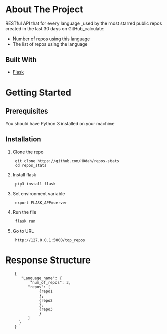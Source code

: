 # About The Project

RESTful API that for every language _used by the most starred public repos created in the last 30 days on GitHub_calculate:
- Number of repos using this language
- The list of repos using the language

## Built With

- [Flask](https://flask.palletsprojects.com/en/1.1.x/)

# Getting Started

## Prerequisites
You should have Python 3 installed on your machine



## Installation
1. Clone the repo

        git clone https://github.com/H0dah/repos-stats
        cd repos_stats
2. Install flask 

        pip3 install flask
3. Set environment variable


        export FLASK_APP=server
4. Run the file

        flask run
5. Go to URL

        http://127.0.0.1:5000/top_repos




# Response Structure

        {
           "Language_name": {
               "num_of_repos": 3,
              "repos": [
                   {repo1
                   },
                   {repo2
                   },
                   {repo3
                   }
              ]
          }
        }